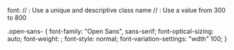 font:
// <uniquifier>: Use a unique and descriptive class name
// <weight>: Use a value from 300 to 800

.open-sans-<uniquifier> {
font-family: "Open Sans", sans-serif;
font-optical-sizing: auto;
font-weight: <weight>;
font-style: normal;
font-variation-settings:
"wdth" 100;
}

